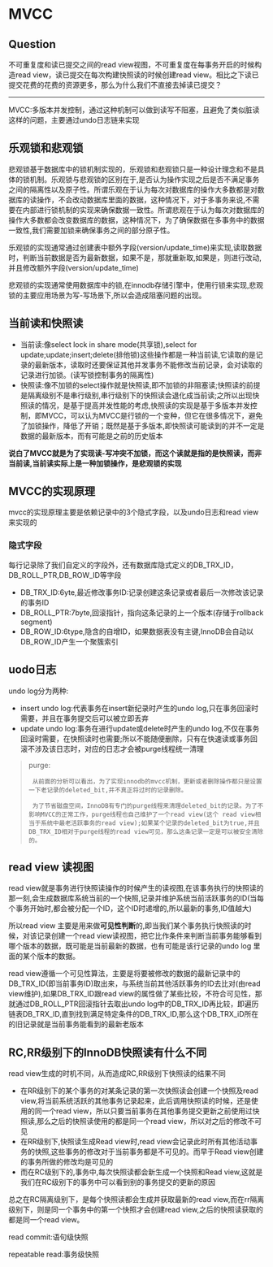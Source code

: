 # MVCC

## Question

不可重复度和读已提交之间的read view视图，不可重复度在每事务开启的时候构造read view，读已提交在每次构建快照读的时候创建read view。相比之下读已提交花费的花费的资源更多，那么为什么我们不直接去掉读已提交？



----

MVCC:多版本并发控制，通过这种机制可以做到读写不阻塞，且避免了类似脏读这样的问题，主要通过undo日志链来实现

## 乐观锁和悲观锁

悲观锁基于数据库中的锁机制实现的，乐观锁和悲观锁只是一种设计理念和不是具体的锁机制。乐观锁与悲观锁的区别在于,是否认为操作实现之后是否不满足事务之间的隔离性以及原子性。所谓乐观在于认为每次对数据库的操作大多数都是对数据库的读操作，不会改动数据库里面的数据，这种情况下，对于多事务来说,不需要在内部进行锁机制的实现来确保数据一致性。所谓悲观在于认为每次对数据库的操作大多数都会改变数据库的数据，这种情况下，为了确保数据在多事务中的数据一致性,我们需要加锁来确保事务之间的部分原子性。

乐观锁的实现通常通过创建表中额外字段(version/update_time)来实现,读取数据时，判断当前数据是否为最新数据，如果不是，那就重新取,如果是，则进行改动,并且修改额外字段(version/update_time)

悲观锁的实现通常使用数据库中的锁,在innodb存储引擎中，使用行锁来实现,悲观锁的主要应用场景为写-写场景下,所以会造成阻塞问题的出现。

## 当前读和快照读

+ 当前读:像select lock in share mode(共享锁),select for update;update;insert;delete(排他锁)这些操作都是一种当前读,它读取的是记录的最新版本，读取时还要保证其他并发事务不能修改当前记录，会对读取的记录进行加锁。(读写锁控制事务的隔离性)
+ 快照读:像不加锁的select操作就是快照读,即不加锁的非阻塞读;快照读的前提是隔离级别不是串行级别,串行级别下的快照读会退化成当前读;之所以出现快照读的情况，是基于提高并发性能的考虑,快照读的实现是基于多版本并发控制，即MVCC，可以认为MVCC是行锁的一个变种，但它在很多情况下，避免了加锁操作，降低了开销；既然是基于多版本,即快照读可能读到的并不一定是数据的最新版本，而有可能是之前的历史版本

**说白了MVCC就是为了实现读-写冲突不加锁，而这个读就是指的是快照读，而非当前读,当前读实际上是一种加锁操作，是悲观锁的实现**


## MVCC的实现原理

mvcc的实现原理主要是依赖记录中的3个隐式字段，以及undo日志和read view来实现的


### 隐式字段

每行记录除了我们自定义的字段外，还有数据库隐式定义的DB_TRX_ID，DB_ROLL_PTR,DB_ROW_ID等字段

+ DB_TRX_ID:6yte,最近修改事务ID:记录创建这条记录或者最后一次修改该记录的事务ID
+ DB_ROLL_PTR:7byte,回滚指针，指向这条记录的上一个版本(存储于rollback segment)
+ DB_ROW_ID:6type,隐含的自增ID，如果数据表没有主键,InnoDB会自动以DB_ROW_ID产生一个聚簇索引


## uodo日志

undo log分为两种:

+ insert undo log:代表事务在insert新纪录时产生的undo log,只在事务回滚时需要，并且在事务提交后可以被立即丢弃
+ update undo log:事务在进行update或delete时产生的undo log,不仅在事务回滚时需要，在快照读时也需要;所以不能随便删除，只有在快速读或事务回滚不涉及该日志时，对应的日志才会被purge线程统一清理


> purge:
>      
>      从前面的分析可以看出，为了实现innodb的mvcc机制，更新或者删除操作都只是设置一下老记录的deleted_bit,并不真正将过时的记录删除。
>      
>      为了节省磁盘空间，InnoDB有专门的purge线程来清理deleted_bit的记录。为了不影响MVCC的正常工作，purge线程也自己维护了一个read view(这个 read view相当于系统中最老活跃事务的read view);如果某个记录的deleted_bit为true,并且DB_TRX_ID相对于purge线程的read view可见，那么这条记录一定是可以被安全清除的。  


## read view 读视图

read view就是事务进行快照读操作的时候产生的读视图,在该事务执行的快照读的那一刻,会生成数据库系统当前的一个快照,记录并维护系统当前活跃事务的ID(当每个事务开始时,都会被分配一个ID，这个ID时递增的,所以最新的事务,ID值越大)

所以read view 主要是用来做**可见性判断**的,即当我们某个事务执行快照读的时候，对该记录创建一个read view读视图，把它比作条件来判断当前事务能够看到哪个版本的数据，既可能是当前最新的数据，也有可能是该行记录的undo log 里面的某个版本的数据。

read view遵循一个可见性算法，主要是将要被修改的数据的最新记录中的DB_TRX_ID(即当前事务ID)取出来，与系统当前其他活跃事务的ID去比对(由read view维护),如果DB_TRX_ID跟read view的属性做了某些比较，不符合可见性，那就通过DB_ROLL_PTR回滚指针去取出undo log中的DB_TRX_ID再比较，即遍历链表DB_TRX_ID,直到找到满足特定条件的DB_TRX_ID,那么这个DB_TRX_iD所在的旧记录就是当前事务能看到的最新老版本


## RC,RR级别下的InnoDB快照读有什么不同

read view生成的时机不同，从而造成RC,RR级别下快照读的结果不同

+ 在RR级别下的某个事务的对某条记录的第一次快照读会创建一个快照及read view,将当前系统活跃的其他事务记录起来，此后调用快照读的时候，还是使用的同一个read view，所以只要当前事务在其他事务提交更新之前使用过快照读,那么之后的快照读使用的都是同一个read view，所以对之后的修改不可见
+ 在RR级别下,快照读生成Read view时,read view会记录此时所有其他活动事务的快照,这些事务的修改对于当前事务都是不可见的。而早于Read view创建的事务所做的修改均是可见的
+ 而在RC级别下的,事务中,每次快照读都会新生成一个快照和Read view,这就是我们在RC级别下的事务中可以看到别的事务提交的更新的原因

总之在RC隔离级别下，是每个快照读都会生成并获取最新的read view,而在rr隔离级别下，则是同一个事务中的第一个快照才会创建read view,之后的快照读获取的都是同一个read view。



read commit:语句级快照

repeatable read:事务级快照



